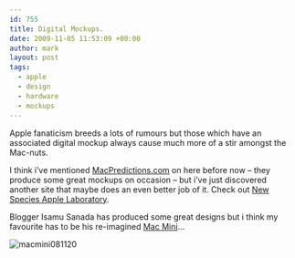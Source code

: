 ```yaml
---
id: 755
title: Digital Mockups.
date: 2009-11-05 11:53:09 +00:00
author: mark
layout: post
tags:
  - apple
  - design
  - hardware
  - mockups
---
```

Apple fanaticism breeds a lots of rumours but those which have an associated digital mockup always cause much more of a stir amongst the Mac-nuts.

I think i&#8217;ve mentioned [MacPredictions.com](http://www.macpredictions.com/) on here before now &#8211; they produce some great mockups on occasion &#8211; but i&#8217;ve just discovered another site that maybe does an even better job of it. Check out [New Species Apple Laboratory](http://applestylelabo.wordpress.com/).

Blogger Isamu Sanada has produced some great designs but i think my favourite has to be his re-imagined [Mac Mini](http://applestylelabo.wordpress.com/2008/11/20/mac-mini-081120/)&#8230;

<img class="aligncenter size-full wp-image-756" title="macmini081120" src="/images/fromwp/2009/11/macmini081120.jpg" alt="macmini081120" width="450" height="337" srcset="/images/fromwp/2009/11/macmini081120.jpg 450w, /images/fromwp/2009/11/macmini081120-300x224.jpg 300w" sizes="(max-width: 450px) 100vw, 450px" />
